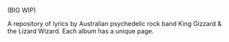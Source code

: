 (BIG WIP)

A repository of lyrics by Australian psychedelic rock band King Gizzard & the Lizard Wizard. Each album has a unique page.
